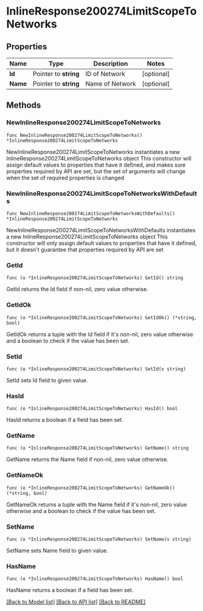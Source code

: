 # InlineResponse200274LimitScopeToNetworks

## Properties

Name | Type | Description | Notes
------------ | ------------- | ------------- | -------------
**Id** | Pointer to **string** | ID of Network | [optional] 
**Name** | Pointer to **string** | Name of Network | [optional] 

## Methods

### NewInlineResponse200274LimitScopeToNetworks

`func NewInlineResponse200274LimitScopeToNetworks() *InlineResponse200274LimitScopeToNetworks`

NewInlineResponse200274LimitScopeToNetworks instantiates a new InlineResponse200274LimitScopeToNetworks object
This constructor will assign default values to properties that have it defined,
and makes sure properties required by API are set, but the set of arguments
will change when the set of required properties is changed

### NewInlineResponse200274LimitScopeToNetworksWithDefaults

`func NewInlineResponse200274LimitScopeToNetworksWithDefaults() *InlineResponse200274LimitScopeToNetworks`

NewInlineResponse200274LimitScopeToNetworksWithDefaults instantiates a new InlineResponse200274LimitScopeToNetworks object
This constructor will only assign default values to properties that have it defined,
but it doesn't guarantee that properties required by API are set

### GetId

`func (o *InlineResponse200274LimitScopeToNetworks) GetId() string`

GetId returns the Id field if non-nil, zero value otherwise.

### GetIdOk

`func (o *InlineResponse200274LimitScopeToNetworks) GetIdOk() (*string, bool)`

GetIdOk returns a tuple with the Id field if it's non-nil, zero value otherwise
and a boolean to check if the value has been set.

### SetId

`func (o *InlineResponse200274LimitScopeToNetworks) SetId(v string)`

SetId sets Id field to given value.

### HasId

`func (o *InlineResponse200274LimitScopeToNetworks) HasId() bool`

HasId returns a boolean if a field has been set.

### GetName

`func (o *InlineResponse200274LimitScopeToNetworks) GetName() string`

GetName returns the Name field if non-nil, zero value otherwise.

### GetNameOk

`func (o *InlineResponse200274LimitScopeToNetworks) GetNameOk() (*string, bool)`

GetNameOk returns a tuple with the Name field if it's non-nil, zero value otherwise
and a boolean to check if the value has been set.

### SetName

`func (o *InlineResponse200274LimitScopeToNetworks) SetName(v string)`

SetName sets Name field to given value.

### HasName

`func (o *InlineResponse200274LimitScopeToNetworks) HasName() bool`

HasName returns a boolean if a field has been set.


[[Back to Model list]](../README.md#documentation-for-models) [[Back to API list]](../README.md#documentation-for-api-endpoints) [[Back to README]](../README.md)


